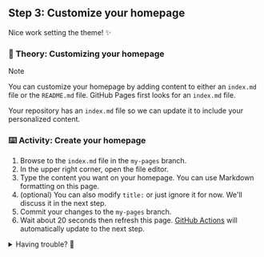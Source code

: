 ## Step 3: Customize your homepage

Nice work setting the theme! :sparkles:

### 📖 Theory: Customizing your homepage

> [!NOTE]
> You can customize your homepage by adding content to either an `index.md` file or the `README.md` file. GitHub Pages first looks for an `index.md` file.

Your repository has an `index.md` file so we can update it to include your personalized content.

### ⌨️ Activity: Create your homepage

1. Browse to the `index.md` file in the `my-pages` branch.
1. In the upper right corner, open the file editor.
1. Type the content you want on your homepage. You can use Markdown formatting on this page.
1. (optional) You can also modify `title:` or just ignore it for now. We'll discuss it in the next step.
1. Commit your changes to the `my-pages` branch.
1. Wait about 20 seconds then refresh this page. [GitHub Actions](https://docs.github.com/en/actions) will automatically update to the next step.

<details>
<summary>Having trouble? 🤷</summary><br/>

- Make sure you are editing the `index.md` file in the `my-pages` branch.
- If you don't see your changes, try refreshing the page after a few seconds.

</details>
